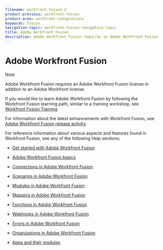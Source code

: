 ```yaml
---
filename: workfront-fusion-2
product-previous: workfront-fusion
product-area: workfront-integrations
keywords: fusion
navigation-topic: workfront-fusion-navigation-topic
title: Adobe Workfront Fusion
description: Adobe Workfront Fusion requires an Adobe Workfront Fusion license in addition to an Adobe Workfront license.
---
```


# Adobe Workfront Fusion

>[!NOTE]
>
>Adobe Workfront Fusion requires an Adobe Workfront Fusion license in addition to an Adobe Workfront license.

If you would like to learn Adobe Workfront Fusion by following the Workfront Fusion learning path, similar to a training workshop, see [Workfront Fusion Training](https://one.workfront.com/s/workfront-fusion-program).

For information about the latest enhancements with Workfront Fusion, see [Adobe Workfront Fusion release activity](../product-announcements/product-releases/fusion-release-activity/fusion-release-activity.md).

For reference information about various aspects and features found in Workfront Fusion, see any of the following Help sections:

* [Get started with Adobe Workfront Fusion](../workfront-fusion/get-started/get-started.md) 
* [Adobe Workfront Fusion basics](../workfront-fusion/workfront-fusion-basics/workfront-fusion-basics.md)

  <!--
  <li data-mc-conditions="QuicksilverOrClassic.Draft mode"><a href="../workfront-fusion/fusion-in-admin-console/fusion-in-admin-console.md" class="MCXref xref" xrefformat="{para}">Adobe Workfront Fusion in the Adobe Admin Console</a> </li>
  -->

* [Connections in Adobe Workfront Fusion](../workfront-fusion/connections/connections.md) 
* [Scenarios in Adobe Workfront Fusion](../workfront-fusion/scenarios/scenarios.md) 
* [Modules in Adobe Workfront Fusion](../workfront-fusion/modules/modules.md) 
* [Mapping in Adobe Workfront Fusion](../workfront-fusion/mapping/mapping.md) 
* [Functions in Adobe Workfront Fusion](../workfront-fusion/functions/functions.md) 
* [Webhooks in Adobe Workfront Fusion](../workfront-fusion/webhooks/webhooks.md) 
* [Errors in Adobe Workfront Fusion](../workfront-fusion/errors/errors.md) 
* [Organizations in Adobe Workfront Fusion](../workfront-fusion/organizations/organizations.md) 
* [Apps and their modules](../workfront-fusion/apps-and-their-modules/apps-and-their-modules.md)

  <!--
  <li data-mc-conditions="QuicksilverOrClassic.Draft mode">&nbsp;</li>
  -->

